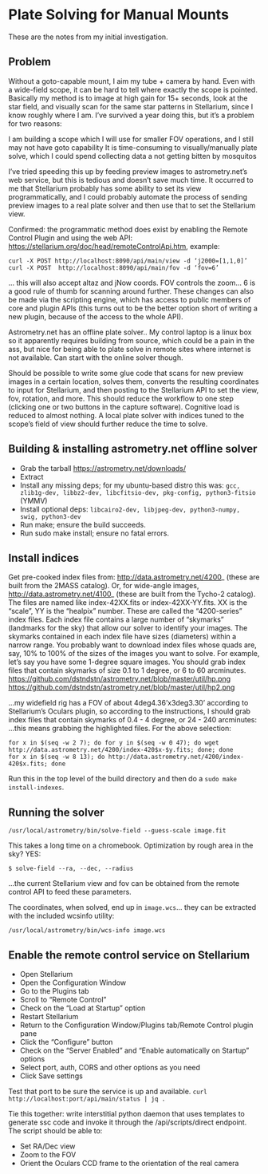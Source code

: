 # Plate Solving for Manual Mounts

These are the notes from my initial investigation.

## Problem
Without a goto-capable mount, I aim my tube + camera by hand. Even with a wide-field scope, it can be hard to tell where exactly the scope is pointed. Basically my method is to image at high gain for 15+ seconds, look at the star field, and visually scan for the same star patterns in Stellarium, since I know roughly where I am. I’ve survived a year doing this, but it’s a problem for two reasons:

I am building a scope which I will use for smaller FOV operations, and I still may not have goto capability
It is time-consuming to visually/manually plate solve, which I could spend collecting data a not getting bitten by mosquitos

I’ve tried speeding this up by feeding preview images to astrometry.net’s web service, but this is tedious and doesn’t save much time.  It occurred to me that Stellarium probably has some ability to set its view programmatically, and I could probably automate the process of sending preview images to a real plate solver and then use that to set the Stellarium view.

Confirmed: the programmatic method does exist by enabling the Remote Control Plugin and using the web API: https://stellarium.org/doc/head/remoteControlApi.htm, example:

```
curl -X POST http://localhost:8090/api/main/view -d ‘j2000=[1,1,0]’
curl -X POST  http://localhost:8090/api/main/fov -d ‘fov=6’
```

… this will also accept altaz and jNow coords. FOV controls the zoom… 6 is a good rule of thumb for scanning around further. These changes can also be made via the scripting engine, which has access to public members of core and plugin APIs (this turns out to be the better option short of writing a new plugin, because of the access to the whole API).

Astrometry.net has an offline plate solver.. My control laptop is a linux box so it apparently requires building from source, which could be a pain in the ass, but nice for being able to plate solve in remote sites where internet is not available. Can start with the online solver though.

Should be possible to write some glue code that scans for new preview images in a certain location, solves them, converts the resulting coordinates to input for Stellarium, and then posting to the Stellarium API to set the view, fov, rotation, and more. This should reduce the workflow to one step (clicking one or two buttons in the capture software). Cognitive load is reduced to almost nothing. A local plate solver with indices tuned to the scope’s field of view should further reduce the time to solve.

## Building & installing astrometry.net offline solver
* Grab the tarball https://astrometry.net/downloads/
* Extract
* Install any missing deps; for my ubuntu-based distro this was: `gcc, zlib1g-dev, libbz2-dev, libcfitsio-dev, pkg-config, python3-fitsio` (YMMV)
* Install optional deps: `libcairo2-dev, libjpeg-dev, python3-numpy, swig, python3-dev`
* Run make; ensure the build succeeds.
* Run sudo make install; ensure no fatal errors.

## Install indices
Get pre-cooked index files from: <http://data.astrometry.net/4200>_ (these are built from the 2MASS catalog).
Or, for wide-angle images, <http://data.astrometry.net/4100>_ (these are built from the Tycho-2 catalog).
The files are named like index-42XX.fits or index-42XX-YY.fits. XX is the “scale”, YY is the “healpix” number. These are called the “4200-series” index files.
Each index file contains a large number of “skymarks” (landmarks for the sky) that allow our solver to identify your images. The skymarks contained in each index file have sizes (diameters) within a narrow range. You probably want to download index files whose quads are, say, 10% to 100% of the sizes of the images you want to solve.
For example, let’s say you have some 1-degree square images. You should grab index files that contain skymarks of size 0.1 to 1 degree, or 6 to 60 arcminutes. 
https://github.com/dstndstn/astrometry.net/blob/master/util/hp.png https://github.com/dstndstn/astrometry.net/blob/master/util/hp2.png


…my widefield rig has a FOV of about 4deg4.36’x3deg3.30’ according to Stellarium’s Oculars plugin, so according to the instructions, I should grab index files that contain skymarks of 0.4 - 4 degree, or 24 - 240 arcminutes: 
    …this means grabbing the highlighted files. For the above selection:

```
for x in $(seq -w 2 7); do for y in $(seq -w 0 47); do wget http://data.astrometry.net/4200/index-420$x-$y.fits; done; done
for x in $(seq -w 8 13); do http://data.astrometry.net/4200/index-420$x.fits; done
```

Run this in the top level of the build directory and then do a `sudo make install-indexes`.

## Running the solver

```
/usr/local/astrometry/bin/solve-field --guess-scale image.fit
```

This takes a long time on a chromebook. Optimization by rough area in the sky? YES:

```$ solve-field --ra, --dec, --radius```

…the current Stellarium view and fov can be obtained from the remote control API to feed these parameters.

The coordinates, when solved, end up in `image.wcs`... they can be extracted with the included wcsinfo utility:

```
/usr/local/astrometry/bin/wcs-info image.wcs
```


## Enable the remote control service on Stellarium
* Open Stellarium
* Open the Configuration Window
* Go to the Plugins tab
* Scroll to “Remote Control”
* Check on the “Load at Startup” option
* Restart Stellarium
* Return to the Configuration Window/Plugins tab/Remote Control plugin pane
* Click the “Configure” button
* Check on the “Server Enabled” and “Enable automatically on Startup” options
* Select port, auth, CORS and other options as you need
* Click Save settings

Test that port to be sure the service is up and available. 
```curl http://localhost:port/api/main/status | jq .```

Tie this together: write interstitial python daemon that uses templates to generate ssc code and invoke it through the /api/scripts/direct endpoint.
The script should be able to:
* Set RA/Dec view
* Zoom to the FOV
* Orient the Oculars CCD frame to the orientation of the real camera
